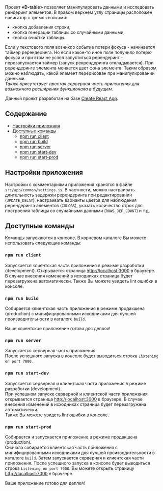 Проект **«D-table»** позволяет манипулировать данными и исследовать рендеринг элементов.
В правом верхнем углу страницы расположен навигатор с тремя кнопками: 
- кнопка добавления строки,
- кнопка генерации таблицы со случайными данными,
- кнопка очистки таблицы.<br>

Если у текстового поля возникло событие потери фокуса - начинается таймер ререндеринга. Но если какое-то иное поле получило потерю фокуса и при этом не успел запуститься ререндеринг - перезапускается таймер (запуск ренрендеринга откладывается).
При ререндеринге элемента меняется цвет фона элемента. Таким образом, можно наблюдать, какой элемент перерисован при манипулировании данными.<br>
*Также присутствует простая серверная часть приложения для возможного расширения функционала в будущем.*

Данный проект разработан на базе [Create React App](https://github.com/facebookincubator/create-react-app).

## Содержание

- [Настройки приложния](#Настройки-приложния)
- [Доступные команды](#Доступные-команды)
  - [npm run client](#npm-run-client)
  - [npm run build](#npm-run-build)
  - [npm run server](#npm-run-server)
  - [npm run start-dev](#npm-run-start-dev)
  - [npm run start-prod](#npm-run-start-prod)

## Настройки приложения

Настройки с комментариями приложения хранятся в файле `src/app/common/settings.js`.
В частности, можно настраивать длительность задержки ререндеринга при редактировании (`UPDATE_DELAY`), настраивать варианты цветов для наблюдения ререндеринга элементов (`COLORS`), указать количество строк для построения таблицы со случайными данными (`ROWS_DEF_COUNT`) и т.д.

## Доступные команды

Команды запускаются в консоле. В корневом каталоге Вы можете использовать следующие команды:

### `npm run client`

Запускается клиентская часть приложения в режиме разработки (development). Открывается страница [http://localhost:3000](http://localhost:3000) в браузере.<br>
В случае внесения изменений в исходниках страница будет перезагружена автоматически. Также Вы можете увидеть lint ошибки в консоле. 

### `npm run build`

Собирается клиентская часть приложения в режиме продакшена (production) с минифицированными исходниками для лучшей производительности в каталоге `build`.<br>

Ваше клиентское приложение готово для деплоя!

### `npm run server`

Запускается серверная часть приложения.<br>
После успешного запуска в консоле будет выводиться строка `Listening on port 7000`.

### `npm run start-dev`

Запускается серверная и клиентская части приложения в режиме разработки (development).<br>
При успешном запуске серверной и клиентской части приложения открывается страница [http://localhost:3000](http://localhost:3000) в браузере.
В случае внесения изменений в исходниках страница будет перезагружена автоматически.<br>
Также Вы можете увидеть lint ошибки в консоле. 

### `npm run start-prod`

Собирается и запускается приложение в режиме продакшена (production).<br>
Сначала собирается клиентская часть приложения с минифицированными исходниками для лучшей производительности в каталоге `build`. Затем запускается серверная и клиентская части приложения. После успешного запуска в консоле будет выводиться строка `Listening on port 7000`. Вы можете открыть страницу [http://localhost:7000](http://localhost:7000) в браузере.<br>

Ваше приложение готово для деплоя!
